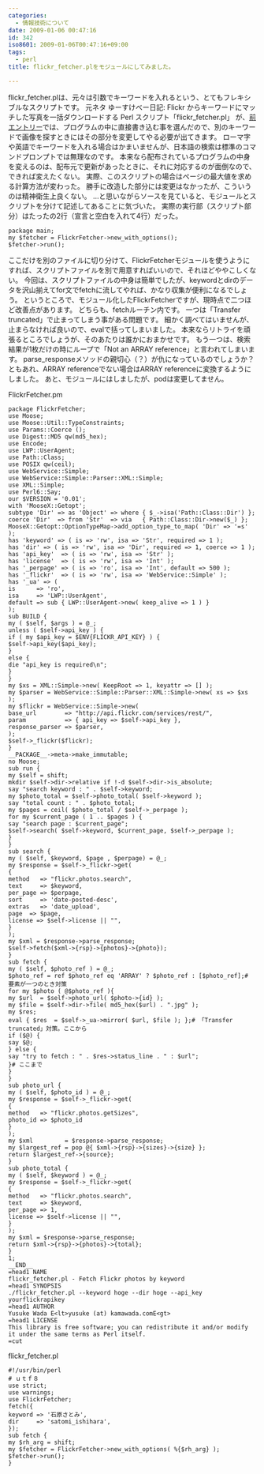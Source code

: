 ```yaml
---
categories:
  - 情報技術について
date: 2009-01-06 00:47:16
id: 342
iso8601: 2009-01-06T00:47:16+09:00
tags:
  - perl
title: flickr_fetcher.plをモジュールにしてみました。

---
```


<p>flickr_fetcher.plは、元々は引数でキーワードを入れるという、とてもフレキシブルなスクリプトです。
元ネタ
ゆーすけべー日記: Flickr からキーワードにマッチした写真を一括ダウンロードする Perl スクリプト「flickr_fetcher.pl」
が、<a href="http://www.nishimiyahara.net/2009/01/05/223856" target="_blank">前エントリー</a>では、プログラムの中に直接書き込む事を選んだので、別のキーワードで画像を探すときにはその部分を変更してやる必要が出てきます。
ローマ字や英語でキーワードを入れる場合はかまいませんが、日本語の検索は標準のコマンドプロンプトでは無理なのです。
本来なら配布されているプログラムの中身を変えるのは、配布元で更新があったときに、それに対応するのが面倒なので、できれば変えたくない。
実際、このスクリプトの場合はページの最大値を求める計算方法が変わった。
勝手に改造した部分には変更はなかったが、こういうのは精神衛生上良くない。
&#133;と思いながらソースを見ていると、モジュールとスクリプトを分けて記述してあることに気づいた。
実際の実行部（スクリプト部分）はたったの2行（宣言と空白を入れて4行）だった。</p>

<pre><code>package main;
my &#36;fetcher = FlickrFetcher-&#62;new_with_options();
&#36;fetcher-&#62;run();</code></pre>

<p>ここだけを別のファイルに切り分けて、FlickrFetcherモジュールを使うようにすれば、スクリプトファイルを別で用意すればいいので、それほどややこしくない。
今回は、スクリプトファイルの中身は簡単でしたが、keywordとdirのデータを沢山揃えてfor文でfetchに流してやれば、かなり収集が便利になるでしょう。
というところで、モジュール化したFlickrFetcherですが、現時点で二つほど改善点があります。
どちらも、fetchルーチン内です。
一つは「Transfer truncated」で止まってしまう事がある問題です。
細かく調べてはいませんが、止まらなければ良いので、evalで括ってしまいました。
本来ならリトライを頑張るところでしょうが、そのあたりは誰かにおまかせです。
もう一つは、検索結果が1枚だけの時にループで「Not an ARRAY reference」と言われてしまいます。
parse_responseメソッドの親切心（？）が仇になっているのでしょうか？
ともあれ、ARRAY referenceでない場合はARRAY referenceに変換するようにしました。
あと、モジュールにはしましたが、podは変更してません。</p>

<p>
FlickrFetcher.pm</p>

<pre><code>package FlickrFetcher;
use Moose;
use Moose::Util::TypeConstraints;
use Params::Coerce ();
use Digest::MD5 qw(md5_hex);
use Encode;
use LWP::UserAgent;
use Path::Class;
use POSIX qw(ceil);
use WebService::Simple;
use WebService::Simple::Parser::XML::Simple;
use XML::Simple;
use Perl6::Say;
our &#36;VERSION = '0.01';
with 'MooseX::Getopt';
subtype 'Dir' =&#62; as 'Object' =&#62; where { &#36;_-&#62;isa('Path::Class::Dir') };
coerce 'Dir'  =&#62; from 'Str'  =&#62; via   { Path::Class::Dir-&#62;new(&#36;_) };
MooseX::Getopt::OptionTypeMap-&#62;add_option_type_to_map( 'Dir' =&#62; '=s' );
has 'keyword' =&#62; ( is =&#62; 'rw', isa =&#62; 'Str', required =&#62; 1 );
has 'dir' =&#62; ( is =&#62; 'rw', isa =&#62; 'Dir', required =&#62; 1, coerce =&#62; 1 );
has 'api_key'  =&#62; ( is =&#62; 'rw', isa =&#62; 'Str' );
has 'license'  =&#62; ( is =&#62; 'rw', isa =&#62; 'Int' );
has '_perpage' =&#62; ( is =&#62; 'ro', isa =&#62; 'Int', default =&#62; 500 );
has '_flickr'  =&#62; ( is =&#62; 'rw', isa =&#62; 'WebService::Simple' );
has '_ua' =&#62; (
is      =&#62; 'ro',
isa     =&#62; 'LWP::UserAgent',
default =&#62; sub { LWP::UserAgent-&#62;new( keep_alive =&#62; 1 ) }
);
sub BUILD {
my ( &#36;self, &#36;args ) = @_;
unless ( &#36;self-&#62;api_key ) {
if ( my &#36;api_key = &#36;ENV{FLICKR_API_KEY} ) {
&#36;self-&#62;api_key(&#36;api_key);
}
else {
die &#34;api_key is required\n&#34;;
}
}
my &#36;xs = XML::Simple-&#62;new( KeepRoot =&#62; 1, keyattr =&#62; [] );
my &#36;parser = WebService::Simple::Parser::XML::Simple-&#62;new( xs =&#62; &#36;xs );
my &#36;flickr = WebService::Simple-&#62;new(
base_url        =&#62; &#34;http://api.flickr.com/services/rest/&#34;,
param           =&#62; { api_key =&#62; &#36;self-&#62;api_key },
response_parser =&#62; &#36;parser,
);
&#36;self-&#62;_flickr(&#36;flickr);
}
__PACKAGE__-&#62;meta-&#62;make_immutable;
no Moose;
sub run {
my &#36;self = shift;
mkdir &#36;self-&#62;dir-&#62;relative if !-d &#36;self-&#62;dir-&#62;is_absolute;
say &#34;search keyword : &#34; . &#36;self-&#62;keyword;
my &#36;photo_total = &#36;self-&#62;photo_total( &#36;self-&#62;keyword );
say &#34;total count : &#34; . &#36;photo_total;
my &#36;pages = ceil( &#36;photo_total / &#36;self-&#62;_perpage );
for my &#36;current_page ( 1 .. &#36;pages ) {
say &#34;search page : &#36;current_page&#34;;
&#36;self-&#62;search( &#36;self-&#62;keyword, &#36;current_page, &#36;self-&#62;_perpage );
}
}
sub search {
my ( &#36;self, &#36;keyword, &#36;page , &#36;perpage) = @_;
my &#36;response = &#36;self-&#62;_flickr-&#62;get(
{
method   =&#62; &#34;flickr.photos.search&#34;,
text     =&#62; &#36;keyword,
per_page =&#62; &#36;perpage,
sort     =&#62; 'date-posted-desc',
extras   =&#62; 'date_upload',
page  =&#62; &#36;page,
license =&#62; &#36;self-&#62;license || &#34;&#34;,
}
);
my &#36;xml = &#36;response-&#62;parse_response;
&#36;self-&#62;fetch(&#36;xml-&#62;{rsp}-&#62;{photos}-&#62;{photo});
}
sub fetch {
my ( &#36;self, &#36;photo_ref ) = @_;
&#36;photo_ref = ref &#36;photo_ref eq 'ARRAY' ? &#36;photo_ref : [&#36;photo_ref];# 要素が一つのとき対策
for my &#36;photo ( @&#36;photo_ref ){
my &#36;url  = &#36;self-&#62;photo_url( &#36;photo-&#62;{id} );
my &#36;file = &#36;self-&#62;dir-&#62;file( md5_hex(&#36;url) . &#34;.jpg&#34; );
my &#36;res;
eval { &#36;res  = &#36;self-&#62;_ua-&#62;mirror( &#36;url, &#36;file ); };# 「Transfer truncated」対策。ここから
if (&#36;@) {
say &#36;@;
} else {
say &#34;try to fetch : &#34; . &#36;res-&#62;status_line . &#34; : &#36;url&#34;;
}# ここまで
}
}
sub photo_url {
my ( &#36;self, &#36;photo_id ) = @_;
my &#36;response = &#36;self-&#62;_flickr-&#62;get(
{
method   =&#62; &#34;flickr.photos.getSizes&#34;,
photo_id =&#62; &#36;photo_id
}
);
my &#36;xml         = &#36;response-&#62;parse_response;
my &#36;largest_ref = pop @{ &#36;xml-&#62;{rsp}-&#62;{sizes}-&#62;{size} };
return &#36;largest_ref-&#62;{source};
}
sub photo_total {
my ( &#36;self, &#36;keyword ) = @_;
my &#36;response = &#36;self-&#62;_flickr-&#62;get(
{
method   =&#62; &#34;flickr.photos.search&#34;,
text     =&#62; &#36;keyword,
per_page =&#62; 1,
license =&#62; &#36;self-&#62;license || &#34;&#34;,
}
);
my &#36;xml = &#36;response-&#62;parse_response;
return &#36;xml-&#62;{rsp}-&#62;{photos}-&#62;{total};
}
1;
__END__
=head1 NAME
flickr_fetcher.pl - Fetch Flickr photos by keyword
=head1 SYNOPSIS
./flickr_fetcher.pl --keyword hoge --dir hoge --api_key yourflickrapikey
=head1 AUTHOR
Yusuke Wada E&#60;lt&#62;yusuke (at) kamawada.comE&#60;gt&#62;
=head1 LICENSE
This library is free software; you can redistribute it and/or modify
it under the same terms as Perl itself.
=cut
</code></pre>

<p>flickr_fetcher.pl</p>

<pre><code>#!/usr/bin/perl
# ｕｔｆ８
use strict;
use warnings;
use FlickrFetcher;
fetch({
keyword =&#62; '石原さとみ',
dir     =&#62; 'satomi_ishihara',
});
sub fetch {
my &#36;rh_arg = shift;
my &#36;fetcher = FlickrFetcher-&#62;new_with_options( %{&#36;rh_arg} );
&#36;fetcher-&#62;run();
}
</code></pre>
    	